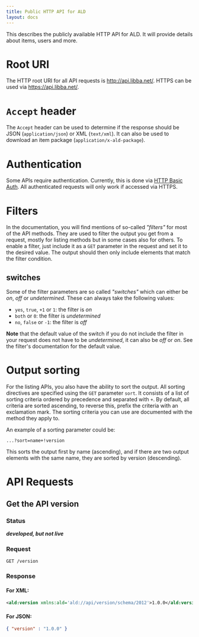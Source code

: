```yaml
---
title: Public HTTP API for ALD
layout: docs
---
```

This describes the publicly available HTTP API for ALD. It will provide details about items, users and more.

# Root URI
The HTTP root URI for all API requests is <http://api.libba.net/>. HTTPS can be used via <https://api.libba.net/>.

# `Accept` header
The `Accept` header can be used to determine if the response should be JSON (`application/json`) or XML (`text/xml`).
It can also be used to download an item package (`application/x-ald-package`).

# Authentication
Some APIs require authentication. Currently, this is done via [HTTP Basic Auth](http://en.wikipedia.org/wiki/Basic_access_authentication). All authenticated requests will only work if accessed via HTTPS.

# Filters
In the documentation, you will find mentions of so-called *"filters"* for most of the API methods.
They are used to filter the output you get from a request, mostly for listing methods but in some
cases also for others. To enable a filter, just include it as a `GET` parameter in the request and
set it to the desired value. The output should then only include elements that match the filter condition.

## switches
Some of the filter parameters are so called *"switches"* which can either be *on*, *off* or *undetermined*.
These can always take the following values:

* `yes`, `true`, `+1` or `1`: the filter is *on*
* `both` or `0`: the filter is *undetermined*
* `no`, `false` or `-1`: the filter is *off*

**Note** that the default value of the switch if you do not include the filter in your request does not have
to be *undetermined*, it can also be *off* or *on*. See the filter's documentation for the default value.

# Output sorting
For the listing APIs, you also have the ability to sort the output. All sorting directives are specified
using the `GET` parameter `sort`. It consists of a list of sorting criteria ordered by precedence and
separated with `+`. By default, all criteria are sorted ascending, to reverse this, prefix the criteria
with an exclamation mark. The sorting criteria you can use are documented with the method they apply to.

An example of a sorting parameter could be:

```
...?sort=name+!version
```

This sorts the output first by name (ascending), and if there are two output elements with the same name,
they are sorted by version (descending).

# API Requests
## Get the API version
### Status
***developed, but not live***

### Request
```
GET /version
```

### Response
#### For XML:
```xml
<ald:version xmlns:ald='ald://api/version/schema/2012'>1.0.0</ald:version>
```
#### For JSON:
```json
{ "version" : "1.0.0" }
```